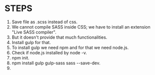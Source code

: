 <h1> STEPS </h1>

1. Save file as .scss instead of css. <br>
2. We cannot compile SASS inside CSS; we have to install an extension "Live SASS compiler". <br>
3. But it doesn't provide that much functionalities. <br>
4. Install gulp for that. <br>
5. To install gulp we need npm and for that we need node.js. <br>
6. Check if node.js installed by node -v. <br>
7. npm init. <br>
8. npm install gulp gulp-sass sass --save-dev. <br>
9. 
